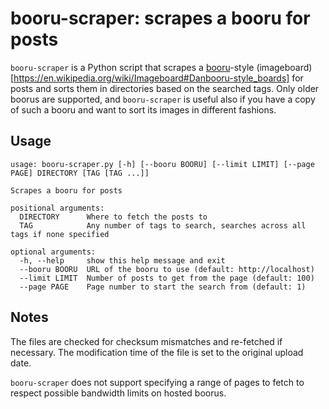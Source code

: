 # booru-scraper: scrapes a booru for posts

`booru-scraper` is a Python script that scrapes a [booru](https://en.wiktionary.org/wiki/booru)-style (imageboard)[https://en.wikipedia.org/wiki/Imageboard#Danbooru-style_boards] for posts and sorts them in directories based on the searched tags. Only older boorus are supported, and `booru-scraper` is useful also if you have a copy of such a booru and want to sort its images in different fashions.

## Usage

    usage: booru-scraper.py [-h] [--booru BOORU] [--limit LIMIT] [--page PAGE] DIRECTORY [TAG [TAG ...]]

    Scrapes a booru for posts

    positional arguments:
      DIRECTORY      Where to fetch the posts to
      TAG            Any number of tags to search, searches across all tags if none specified

    optional arguments:
      -h, --help     show this help message and exit
      --booru BOORU  URL of the booru to use (default: http://localhost)
      --limit LIMIT  Number of posts to get from the page (default: 100)
      --page PAGE    Page number to start the search from (default: 1)

## Notes

The files are checked for checksum mismatches and re-fetched if necessary. The modification time of the file is set to the original upload date.

`booru-scraper` does not support specifying a range of pages to fetch to respect possible bandwidth limits on hosted boorus.
